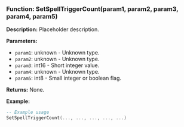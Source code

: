 ### Function: SetSpellTriggerCount(param1, param2, param3, param4, param5)

**Description:**
Placeholder description.

**Parameters:**
- `param1`: unknown - Unknown type.
- `param2`: unknown - Unknown type.
- `param3`: int16 - Short integer value.
- `param4`: unknown - Unknown type.
- `param5`: int8 - Small integer or boolean flag.

**Returns:** None.

**Example:**

```lua
-- Example usage
SetSpellTriggerCount(..., ..., ..., ..., ...)
```

